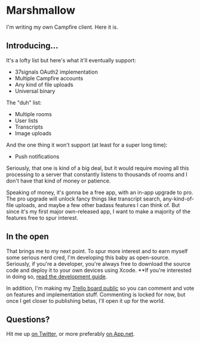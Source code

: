 # Marshmallow

I'm writing my own Campfire client. Here it is.

## Introducing...

It's a lofty list but here's what it'll eventually support:

- 37signals OAuth2 implementation
- Multiple Campfire accounts
- Any kind of file uploads
- Universal binary

The "duh" list:

- Multiple rooms
- User lists
- Transcripts
- Image uploads

And the one thing it won't support (at least for a super long time):

- Push notifications

Seriously, that one is kind of a big deal, but it would require moving all this processing to a server that constantly listens to thousands of rooms and I don't have that kind of money or patience.

Speaking of money, it's gonna be a free app, with an in-app upgrade to pro. The pro upgrade will unlock fancy things like transcript search, any-kind-of-file uploads, and maybe a few other badass features I can think of. But since it's my first major own-released app, I want to make a majority of the features free to spur interest.

## In the open

That brings me to my next point. To spur more interest and to earn myself some serious nerd cred, I'm developing this baby as open-source. Seriously, if you're a developer, you're always free to download the source code and deploy it to your own devices using Xcode. **If you're interested in doing so, [read the development guide][4].

In addition, I'm making my [Trello board public][1] so you can comment and vote on features and implementation stuff. Commenting is locked for now, but once I get closer to publishing betas, I'll open it up for the world.

## Questions?

Hit me up [on Twitter][2], or more preferably [on App.net][3].

[1]:    https://trello.com/board/marshmallow/514fbcd0177fbc7739000041
[2]:    http://twitter.com/kreeger
[3]:    http://alpha.app.net/kreeger
[4]:    https://github.com/kreeger/marshmallow/blob/master/development.markdown
